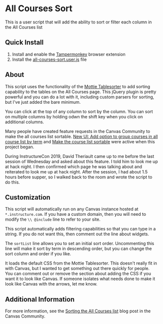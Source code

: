 # All Courses Sort
This is a user script that will add the ability to sort or filter each column in the All Courses list

## Quick Install
1. Install and enable the [Tampermonkey](http://tampermonkey.net/) browser extension
2. Install the [all-courses-sort.user.js](https://github.com/jamesjonesmath/canvancement/raw/master/courses/all-courses/all-courses-sort.user.js) file

## About
This script uses the functionality of the [Mottie Tablesorter](https://mottie.github.io/tablesorter/docs/) to add sorting capability to the tables on the All Courses page. This jQuery plugin is pretty powerful and you can do a lot with it, including custom parsers for sorting, but I've just added the bare minimum.

You can click at the top of any column to sort by the column. You can sort on multiple columns by holding odwn the shift key when you click on additional columns.

Many people have created feature requests in the Canvas Community to make the all courses list sortable. [New UI: Add option to group courses in all course list by term](https://community.canvaslms.com/ideas/3666-new-ui-add-option-to-group-courses-in-all-course-list-by-term) and  [Make the course list sortable](https://community.canvaslms.com/ideas/10886-make-the-course-list-sortable) were active when this project began.

During InstructureCon 2019, David Theriault came up to me before the last session of Wednesday and asked about this feature. I told him to look me up at hack night. I then confirmed which page he was talking about and reiterated to look me up at hack night. After the session, I had about 1.5 hours before supper, so I walked back to the room and wrote the script to do this.
## Customization
This script will automatically run on any Canvas instance hosted at ``*.instructure.com``. If you have a custom domain, then you will need to modify the `\\ @include` line to refer to your site.

This script automatically adds filtering capabilities so that you can type in a string. If you do not want this, then comment out the line about widgets.

The ``sortList`` line allows you to set an initial sort order. Uncommenting this line will make it sort by term in descending order, but you can change the sort column and order if you like.

It loads the default CSS from the Mottie Tablesorter. This doesn't really fit in with Canvas, but I wanted to get something out there quickly for people. You can comment out or remove the section about adding the CSS if you want it to look like Canvas. If someone isolates what needs done to make it look like Canvas with the arrows, let me know.

## Additional Information
For more information, see the [Sorting the All Courses list](https://community.canvaslms.com/people/james@richland.edu/blog/2019/07/14/sorting-the-all-courses-list) blog post in the Canvas Community.
